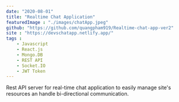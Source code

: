 ```yaml
---
date: "2020-08-01"
title: "Realtime Chat Application"
featuredImage : "./images/chatApp.jpeg"
github: "https://github.com/quangpham919/Realtime-chat-app-ver2"
site : "https://devschatapp.netlify.app/" 
tags : 
    - Javascript
    - React.js
    - Mongo.DB 
    - REST API
    - Socket.IO
    - JWT Token
---
```

Rest API server for real-time chat application to easily manage site's resources an handle bi-directional communication.